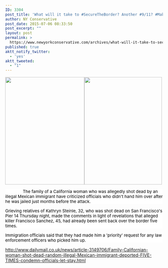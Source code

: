 ```yaml
---
ID: 3304
post_title: 'What will it take to #SecureTheBorder? Another #9/11? #MakeAmericaGreatAgain'
author: NY Conservative
post_date: 2015-07-06 08:33:50
post_excerpt: ""
layout: post
permalink: >
  https://www.newyorkconservative.com/archives/what-will-it-take-to-securetheborder-another-911-makeamericagreatagain/
published: true
aktt_notify_twitter:
  - 'yes'
aktt_tweeted:
  - "1"
---
```

<img src="http://www.newyorkconservative.com/wp-content/uploads/2015/07/070615_1233_Whatwillitt1.jpg" alt="" width="253" height="344" /><img src="http://www.newyorkconservative.com/wp-content/uploads/2015/07/070615_1233_Whatwillitt2.jpg" alt="" width="248" height="344" />
<p style="background: white;"><span style="color: black; font-size: 10pt;">               The family of a California woman who was allegedly shot dead by an illegal Mexican immigrant have criticized officials who didn't hand him over after he was jailed just months before the attack.
</span></p>
<p style="background: white;"><span style="color: black; font-size: 10pt;">Grieving relatives of Kathryn Steinle, 32, who was shot dead on San Francisco's Pier 14 Thursday night, made the comments in light of revelations that alleged killer Francisco Sanchez, 45, had already been sent back over the border five times.
</span></p>
<p style="background: white;"><span style="color: black; font-size: 10pt;">Immigration officials said that they had made him a 'priority' request for any law enforcement officers who picked him up.
</span></p>
<a href="http://www.dailymail.co.uk/news/article-3149706/Family-Californian-woman-shot-dead-random-illegal-Mexican-immigrant-deported-FIVE-TIMES-condemn-officials-let-stay.html">http://www.dailymail.co.uk/news/article-3149706/Family-Californian-woman-shot-dead-random-illegal-Mexican-immigrant-deported-FIVE-TIMES-condemn-officials-let-stay.html</a>
